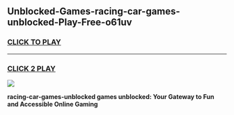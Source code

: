 
## Unblocked-Games-racing-car-games-unblocked-Play-Free-o61uv
<h3>
<a href="https://premium76.site?title=racing-car-games-unblocked&ref=20A">CLICK TO PLAY</a></h3>
<hr>

<h3>
<a href="https://premium76.site?title=racing-car-games-unblocked&ref=20A">CLICK 2 PLAY</a>
  
</h3>

<a href="https://premium76.site?title=racing-car-games-unblocked&ref=20A"><img src="https://clearcache.store/games.png"></a>


**racing-car-games-unblocked games unblocked: Your Gateway to Fun and Accessible Online Gaming**
